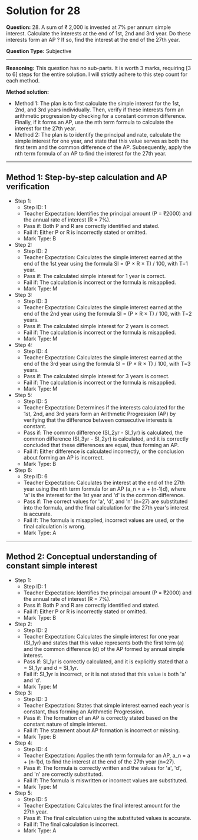 # Solution for 28

**Question:** 28. A sum of ₹ 2,000 is invested at 7% per annum simple interest. Calculate the interests at the end of 1st, 2nd and 3rd year. Do these interests form an AP ? If so, find the interest at the end of the 27th year.

**Question Type:** Subjective

---

**Reasoning:**
This question has no sub-parts. It is worth 3 marks, requiring [3 to 6] steps for the entire solution. I will strictly adhere to this step count for each method.

**Method solution:**
- Method 1: The plan is to first calculate the simple interest for the 1st, 2nd, and 3rd years individually. Then, verify if these interests form an arithmetic progression by checking for a constant common difference. Finally, if it forms an AP, use the nth term formula to calculate the interest for the 27th year.
- Method 2: The plan is to identify the principal and rate, calculate the simple interest for one year, and state that this value serves as both the first term and the common difference of the AP. Subsequently, apply the nth term formula of an AP to find the interest for the 27th year.

---
**Method 1: Step-by-step calculation and AP verification**
---
- Step 1:
  - Step ID: 1
  - Teacher Expectation: Identifies the principal amount (P = ₹2000) and the annual rate of interest (R = 7%).
  - Pass if: Both P and R are correctly identified and stated.
  - Fail if: Either P or R is incorrectly stated or omitted.
  - Mark Type: B
- Step 2:
  - Step ID: 2
  - Teacher Expectation: Calculates the simple interest earned at the end of the 1st year using the formula SI = (P × R × T) / 100, with T=1 year.
  - Pass if: The calculated simple interest for 1 year is correct.
  - Fail if: The calculation is incorrect or the formula is misapplied.
  - Mark Type: M
- Step 3:
  - Step ID: 3
  - Teacher Expectation: Calculates the simple interest earned at the end of the 2nd year using the formula SI = (P × R × T) / 100, with T=2 years.
  - Pass if: The calculated simple interest for 2 years is correct.
  - Fail if: The calculation is incorrect or the formula is misapplied.
  - Mark Type: M
- Step 4:
  - Step ID: 4
  - Teacher Expectation: Calculates the simple interest earned at the end of the 3rd year using the formula SI = (P × R × T) / 100, with T=3 years.
  - Pass if: The calculated simple interest for 3 years is correct.
  - Fail if: The calculation is incorrect or the formula is misapplied.
  - Mark Type: M
- Step 5:
  - Step ID: 5
  - Teacher Expectation: Determines if the interests calculated for the 1st, 2nd, and 3rd years form an Arithmetic Progression (AP) by verifying that the difference between consecutive interests is constant.
  - Pass if: The common difference (SI_2yr - SI_1yr) is calculated, the common difference (SI_3yr - SI_2yr) is calculated, and it is correctly concluded that these differences are equal, thus forming an AP.
  - Fail if: Either difference is calculated incorrectly, or the conclusion about forming an AP is incorrect.
  - Mark Type: B
- Step 6:
  - Step ID: 6
  - Teacher Expectation: Calculates the interest at the end of the 27th year using the nth term formula for an AP (a_n = a + (n-1)d), where 'a' is the interest for the 1st year and 'd' is the common difference.
  - Pass if: The correct values for 'a', 'd', and 'n' (n=27) are substituted into the formula, and the final calculation for the 27th year's interest is accurate.
  - Fail if: The formula is misapplied, incorrect values are used, or the final calculation is wrong.
  - Mark Type: A

---
**Method 2: Conceptual understanding of constant simple interest**
---
- Step 1:
  - Step ID: 1
  - Teacher Expectation: Identifies the principal amount (P = ₹2000) and the annual rate of interest (R = 7%).
  - Pass if: Both P and R are correctly identified and stated.
  - Fail if: Either P or R is incorrectly stated or omitted.
  - Mark Type: B
- Step 2:
  - Step ID: 2
  - Teacher Expectation: Calculates the simple interest for one year (SI_1yr) and states that this value represents both the first term (a) and the common difference (d) of the AP formed by annual simple interest.
  - Pass if: SI_1yr is correctly calculated, and it is explicitly stated that a = SI_1yr and d = SI_1yr.
  - Fail if: SI_1yr is incorrect, or it is not stated that this value is both 'a' and 'd'.
  - Mark Type: M
- Step 3:
  - Step ID: 3
  - Teacher Expectation: States that simple interest earned each year is constant, thus forming an Arithmetic Progression.
  - Pass if: The formation of an AP is correctly stated based on the constant nature of simple interest.
  - Fail if: The statement about AP formation is incorrect or missing.
  - Mark Type: B
- Step 4:
  - Step ID: 4
  - Teacher Expectation: Applies the nth term formula for an AP, a_n = a + (n-1)d, to find the interest at the end of the 27th year (n=27).
  - Pass if: The formula is correctly written and the values for 'a', 'd', and 'n' are correctly substituted.
  - Fail if: The formula is miswritten or incorrect values are substituted.
  - Mark Type: M
- Step 5:
  - Step ID: 5
  - Teacher Expectation: Calculates the final interest amount for the 27th year.
  - Pass if: The final calculation using the substituted values is accurate.
  - Fail if: The final calculation is incorrect.
  - Mark Type: A